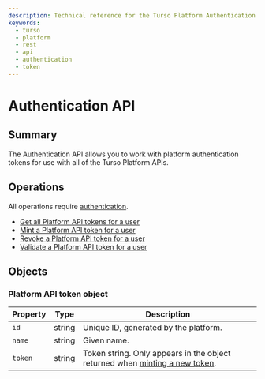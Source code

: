 ```yaml
---
description: Technical reference for the Turso Platform Authentication REST API used to mint tokens for use with the platform API.
keywords:
  - turso
  - platform
  - rest
  - api
  - authentication
  - token
---
```


# Authentication API

## Summary

The Authentication API allows you to work with platform authentication tokens
for use with all of the Turso Platform APIs.

## Operations

All operations require [authentication].

- [Get all Platform API tokens for a user](/reference/platform-rest-api/auth/get-tokens-for-user)
- [Mint a Platform API token for a user](/reference/platform-rest-api/auth/mint-token-for-user)
- [Revoke a Platform API token for a user](/reference/platform-rest-api/auth/revoke-token-for-user)
- [Validate a Platform API token for a user](/reference/platform-rest-api/auth/validate-token-for-user)


## Objects

### Platform API token object

| Property | Type | Description |
| --- | --- | --- |
| `id` | string | Unique ID, generated by the platform. |
| `name` | string | Given name. |
| `token` | string | Token string. Only appears in the object returned when [minting a new token]. |


[authentication]: /reference/platform-rest-api/#authentication
[minting a new token]: /reference/platform-rest-api/auth/mint-token-for-user

